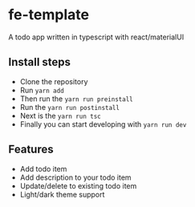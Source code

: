 # fe-template

A todo app written in typescript with react/materialUI

## Install steps

* Clone the repository
* Run `yarn add`
* Then run the `yarn run preinstall`
* Run the `yarn run postinstall`
* Next is the `yarn run tsc`
* Finally you can start developing with `yarn run dev`

## Features

* Add todo item
* Add description to your todo item
* Update/delete to existing todo item
* Light/dark theme support
